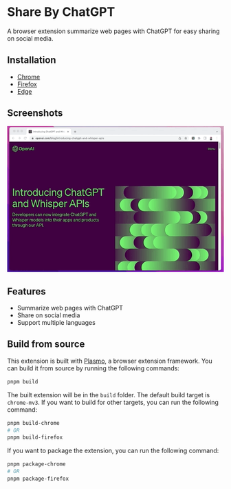 # Share By ChatGPT

A browser extension summarize web pages with ChatGPT for easy sharing on social media.

## Installation

* [Chrome](https://chrome.google.com/webstore/detail/chatgpt-share-by-chatgpt/ndjgjgjgjgjgjgjgjgjgjgjgjgjgjgjg)
* [Firefox](https://addons.mozilla.org/en-US/firefox/addon/chatgpt-share-by-chatgpt/)
* [Edge](https://microsoftedge.microsoft.com/addons/detail/chatgpt-share-by-chatgpt/ndjgjgjgjgjgjgjgjgjgjgjgjgjgjgj)

## Screenshots

![screenshot](screenshots.gif)

## Features

* Summarize web pages with ChatGPT
* Share on social media
* Support multiple languages

## Build from source

This extension is built with [Plasmo](https://www.plasmo.com/), a browser extension framework. You can build it from source by running the following commands:

```bash
pnpm build
```

The built extension will be in the `build` folder. The default build target is `chrome-mv3`. If you want to build for other targets, you can run the following command:

```bash
pnpm build-chrome
# OR
pnpm build-firefox
```

If you want to package the extension, you can run the following command:

```bash
pnpm package-chrome
# OR
pnpm package-firefox
```
